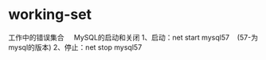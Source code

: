 # working-set
工作中的错误集合
               MySQL的启动和关闭
1、启动：net start mysql57    (57-为mysql的版本)
2、停止：net stop  mysql57
